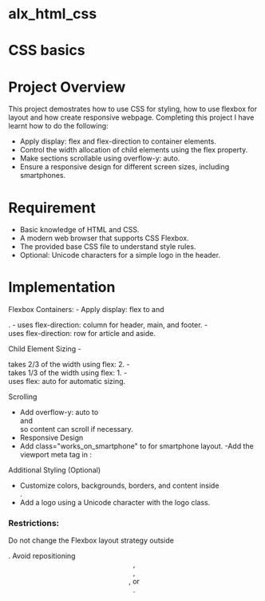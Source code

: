 # alx_html_css
# CSS basics

# Project Overview
This project demostrates how to use CSS for styling, how to use flexbox for layout and how create responsive webpage.
Completing this project I have learnt how to do the following:
- Apply display: flex and flex-direction to container elements.
- Control the width allocation of child elements using the flex property.
- Make sections scrollable using overflow-y: auto.
- Ensure a responsive design for different screen sizes, including smartphones.

# Requirement
- Basic knowledge of HTML and CSS.
- A modern web browser that supports CSS Flexbox.
- The provided base CSS file to understand style rules.
- Optional: Unicode characters for a simple logo in the header.

# Implementation

Flexbox Containers:
    - Apply display: flex to <body> and <main>.
    - <body> uses flex-direction: column for header, main, and footer.
    - <main> uses flex-direction: row for article and aside.

Child Element Sizing
    - <article> takes 2/3 of the width using flex: 2.
    - <aside> takes 1/3 of the width using flex: 1.
    - <main> uses flex: auto for automatic sizing.

Scrolling
- Add overflow-y: auto to <article> and <aside> so content can scroll if necessary.
- Responsive Design
- Add class="works_on_smartphone" to <body> for smartphone layout.
 -Add the viewport meta tag in <head>:
    <meta name="viewport" content="width=device-width, initial-scale=1.0">

Additional Styling (Optional)
- Customize colors, backgrounds, borders, and content inside <article>.
- Add a logo using a Unicode character with the logo class.

# Restrictions:
Do not change the Flexbox layout strategy outside <article>.
Avoid repositioning <header>, <main>, <aside>, or <footer>.